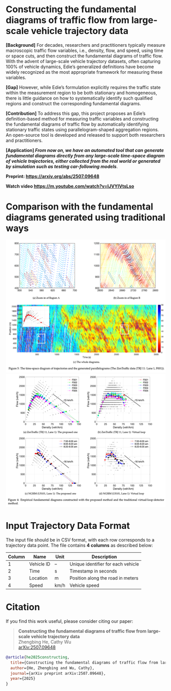 # Constructing the fundamental diagrams of traffic flow from large-scale vehicle trajectory data
**[Background]** For decades, researchers and practitioners typically measure macroscopic traffic flow variables, i.e., density, flow, and speed, using time or space cuts, and then construct the fundamental diagrams of traffic flow. With the advent of large-scale vehicle trajectory datasets, often capturing 100% of vehicle dynamics, Edie’s generalized definitions have become widely recognized as the most appropriate framework for measuring these variables.

**[Gap]** However, while Edie’s formulation explicitly requires the traffic state within the measurement region to be both stationary and homogeneous, there is little guidance on how to systematically identify such qualified regions and construct the corresponding fundamental diagrams.

**[Contribution]** To address this gap, this project proposes an Edie’s definition-based method for measuring traffic variables and constructing the fundamental diagrams of traffic flow by automatically identifying stationary traffic states using parallelogram-shaped aggregation regions.
An open-source tool is developed and released to support both researchers and practitioners.

**[Application] _From now on, we have an automated tool that can generate fundamental diagrams directly from any large-scale time-space diagram of vehicle trajectories, either collected from the real world or generated by simulation such as testing car-following models_**.


**Preprint: https://arxiv.org/abs/2507.09648**

**Watch video https://m.youtube.com/watch?v=lJVYIVtsLso**




# Comparison with the fundamental diagrams generated using traditional ways
![Diagram](Animation/txplot.png)
![Diagram](Animation/FD.png)




# Input Trajectory Data Format

The input file should be in CSV format, with each row corresponds to a trajectory data point. The file contains **4 columns** as described below:

| Column | Name       | Unit      | Description                           |
|--------|------------|-----------|---------------------------------------|
| 1      | Vehicle ID | –         | Unique identifier for each vehicle    |
| 2      | Time       | s         | Timestamp in seconds                  |
| 3      | Location   | m         | Position along the road in meters     |
| 4      | Speed      | km/h      | Vehicle speed                         |



# Citation

If you find this work useful, please consider citing our paper:

> **Constructing the fundamental diagrams of traffic flow from large-scale vehicle trajectory data**  
> Zhengbing He, Cathy Wu  
> [arXiv:2507.09648](https://arxiv.org/abs/2507.09648)

```bibtex
@article{he2025constructing,
  title={Constructing the fundamental diagrams of traffic flow from large-scale vehicle trajectory data},
  author={He, Zhengbing and Wu, Cathy},
  journal={arXiv preprint arXiv:2507.09648},
  year={2025}
}
